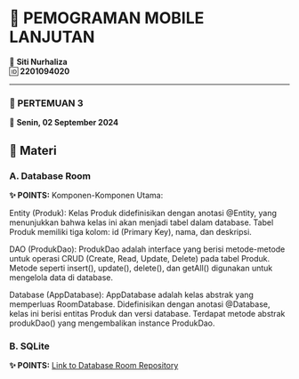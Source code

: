 # 📱 PEMOGRAMAN MOBILE LANJUTAN
👤 **Siti Nurhaliza**  
🆔 **2201094020**

---

### 🌟 PERTEMUAN 3 
📅 **Senin, 02 September 2024**

## 🎯 Materi

### A. Database Room
   **✨ POINTS:**
  Komponen-Komponen Utama:

Entity (Produk):
Kelas Produk didefinisikan dengan anotasi @Entity, yang menunjukkan bahwa kelas ini akan menjadi tabel dalam database.
Tabel Produk memiliki tiga kolom: id (Primary Key), nama, dan deskripsi.

DAO (ProdukDao):
ProdukDao adalah interface yang berisi metode-metode untuk operasi CRUD (Create, Read, Update, Delete) pada tabel Produk.
Metode seperti insert(), update(), delete(), dan getAll() digunakan untuk mengelola data di database.

Database (AppDatabase):
AppDatabase adalah kelas abstrak yang memperluas RoomDatabase. Didefinisikan dengan anotasi @Database, kelas ini berisi entitas Produk dan versi database.
Terdapat metode abstrak produkDao() yang mengembalikan instance ProdukDao.




### B. SQLite
   **✨ POINTS:**
   [Link to Database Room Repository](https://github.com/siitinurhaliza/SQLite2.git)

